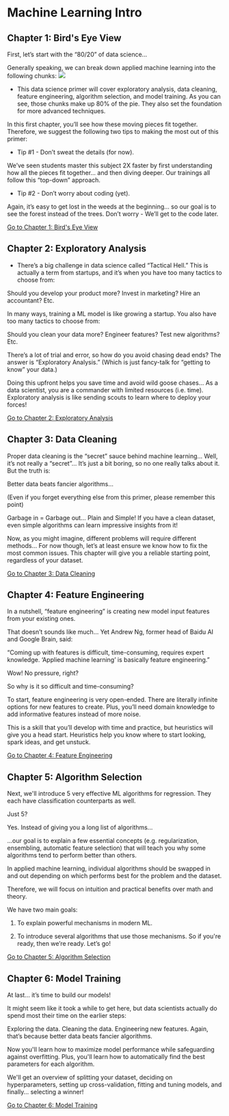 # Machine Learning Intro

## Chapter 1: Bird's Eye View

First, let’s start with the “80/20” of data science…

Generally speaking, we can break down applied machine learning into the following chunks:
![](https://elitedatascience.com/wp-content/uploads/2018/05/What-Goes-Into-a-Successful-Model.jpg)

- This data science primer will cover exploratory analysis, data cleaning, feature engineering, algorithm selection, and model training. As you can see, those chunks make up 80% of the pie. They also set the foundation for more advanced techniques.

In this first chapter, you’ll see how these moving pieces fit together. Therefore, we suggest the following two tips to making the most out of this primer:

- Tip #1 - Don’t sweat the details (for now).

We’ve seen students master this subject 2X faster by first understanding how all the pieces fit together… and then diving deeper. Our trainings all follow this “top-down” approach.

- Tip #2 - Don’t worry about coding (yet).

Again, it’s easy to get lost in the weeds at the beginning… so our goal is to see the forest instead of the trees. Don’t worry - We’ll get to the code later.

[Go to Chapter 1: Bird's Eye View](https://elitedatascience.com/birds-eye-view)

## Chapter 2: Exploratory Analysis

- There’s a big challenge in data science called “Tactical Hell.” This is actually a term from startups, and it’s when you have too many tactics to choose from:

Should you develop your product more? Invest in marketing? Hire an accountant? Etc.

In many ways, training a ML model is like growing a startup. You also have too many tactics to choose from:

Should you clean your data more? Engineer features? Test new algorithms? Etc.

There’s a lot of trial and error, so how do you avoid chasing dead ends? The answer is “Exploratory Analysis.” (Which is just fancy-talk for “getting to know” your data.)

Doing this upfront helps you save time and avoid wild goose chases… As a data scientist, you are a commander with limited resources (i.e. time). Exploratory analysis is like sending scouts to learn where to deploy your forces!

[Go to Chapter 2: Exploratory Analysis](https://elitedatascience.com/exploratory-analysis)

## Chapter 3: Data Cleaning

Proper data cleaning is the “secret” sauce behind machine learning… Well, it’s not really a “secret”… It’s just a bit boring, so no one really talks about it. But the truth is:

Better data beats fancier algorithms…

(Even if you forget everything else from this primer, please remember this point)

Garbage in = Garbage out... Plain and Simple! If you have a clean dataset, even simple algorithms can learn impressive insights from it!

Now, as you might imagine, different problems will require different methods… For now though, let’s at least ensure we know how to fix the most common issues. This chapter will give you a reliable starting point, regardless of your dataset.

[Go to Chapter 3: Data Cleaning](https://elitedatascience.com/data-cleaning)


## Chapter 4: Feature Engineering

In a nutshell, “feature engineering” is creating new model input features from your existing ones.

That doesn’t sounds like much… Yet Andrew Ng, former head of Baidu AI and Google Brain, said:

“Coming up with features is difficult, time-consuming, requires expert knowledge.
‘Applied machine learning’ is basically feature engineering.”

Wow! No pressure, right?

So why is it so difficult and time-consuming?

To start, feature engineering is very open-ended. There are literally infinite options for new features to create. Plus, you’ll need domain knowledge to add informative features instead of more noise.

This is a skill that you’ll develop with time and practice, but heuristics will give you a head start. Heuristics help you know where to start looking, spark ideas, and get unstuck.

[Go to Chapter 4: Feature Engineering](https://elitedatascience.com/feature-engineering)

## Chapter 5: Algorithm Selection

Next, we'll introduce 5 very effective ML algorithms for regression. They each have classification counterparts as well.

Just 5?

Yes. Instead of giving you a long list of algorithms...

...our goal is to explain a few essential concepts (e.g. regularization, ensembling, automatic feature selection) that will teach you why some algorithms tend to perform better than others.

In applied machine learning, individual algorithms should be swapped in and out depending on which performs best for the problem and the dataset.

Therefore, we will focus on intuition and practical benefits over math and theory.

We have two main goals:

1. To explain powerful mechanisms in modern ML.

2. To introduce several algorithms that use those mechanisms.
So if you're ready, then we’re ready. Let’s go!

[Go to Chapter 5: Algorithm Selection](https://elitedatascience.com/algorithm-selection)


## Chapter 6: Model Training 

At last… it’s time to build our models!

It might seem like it took a while to get here, but data scientists actually do spend most their time on the earlier steps:

Exploring the data.
Cleaning the data.
Engineering new features.
Again, that’s because better data beats fancier algorithms.

Now you'll learn how to maximize model performance while safeguarding against overfitting. Plus, you'll learn how to automatically find the best parameters for each algorithm.

We'll get an overview of splitting your dataset, deciding on hyperparameters, setting up cross-validation, fitting and tuning models, and finally… selecting a winner!

[Go to Chapter 6: Model Training](https://elitedatascience.com/model-training)